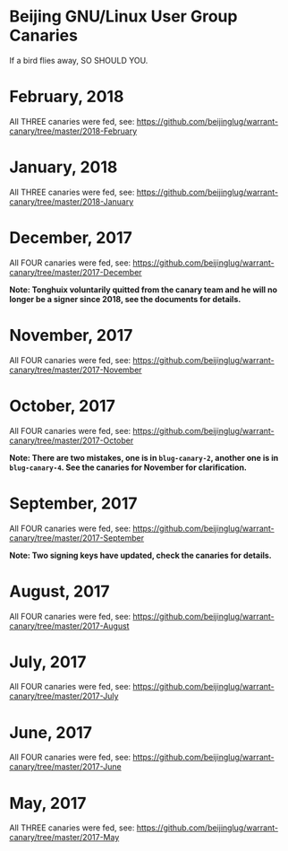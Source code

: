 Beijing GNU/Linux User Group Canaries
=====================================
If a bird flies away, SO SHOULD YOU.

# February, 2018

All THREE canaries were fed, see:
https://github.com/beijinglug/warrant-canary/tree/master/2018-February

# January, 2018

All THREE canaries were fed, see:
https://github.com/beijinglug/warrant-canary/tree/master/2018-January

# December, 2017

All FOUR canaries were fed, see:
https://github.com/beijinglug/warrant-canary/tree/master/2017-December

**Note: Tonghuix voluntarily quitted from the canary team and he will no
longer be a signer since 2018, see the documents for details.**

# November, 2017

All FOUR canaries were fed, see:
https://github.com/beijinglug/warrant-canary/tree/master/2017-November

# October, 2017

All FOUR canaries were fed, see:
https://github.com/beijinglug/warrant-canary/tree/master/2017-October

**Note: There are two mistakes, one is in `blug-canary-2`, another one
is in `blug-canary-4`. See the canaries for November for clarification.**

# September, 2017

All FOUR canaries were fed, see:
https://github.com/beijinglug/warrant-canary/tree/master/2017-September

**Note: Two signing keys have updated, check the canaries for details.**

# August, 2017

All FOUR canaries were fed, see:
https://github.com/beijinglug/warrant-canary/tree/master/2017-August

# July, 2017

All FOUR canaries were fed, see:
https://github.com/beijinglug/warrant-canary/tree/master/2017-July

# June, 2017

All FOUR canaries were fed, see:
https://github.com/beijinglug/warrant-canary/tree/master/2017-June

# May, 2017

All THREE canaries were fed, see:
https://github.com/beijinglug/warrant-canary/tree/master/2017-May

